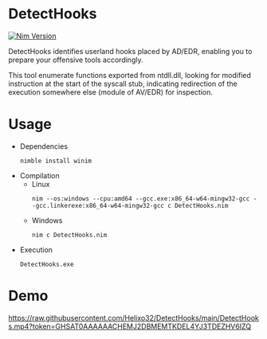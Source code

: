# DetectHooks

[![Nim Version](https://img.shields.io/badge/nim-2.0.0-orange.svg)](https://nim-lang.org/)

DetectHooks identifies userland hooks placed by AD/EDR, enabling you to prepare your offensive tools accordingly.

This tool enumerate functions exported from ntdll.dll, looking for modified instruction at the start of the syscall stub, indicating redirection of the execution somewhere else (module of AV/EDR) for inspection.



# Usage
- Dependencies
  ```
  nimble install winim
  ```
- Compilation
  - Linux
    ```
    nim --os:windows --cpu:amd64 --gcc.exe:x86_64-w64-mingw32-gcc --gcc.linkerexe:x86_64-w64-mingw32-gcc c DetectHooks.nim
    ```
  - Windows
    ```
    nim c DetectHooks.nim
    ```
- Execution
  ```
  DetectHooks.exe
  ```


# Demo
https://raw.githubusercontent.com/Helixo32/DetectHooks/main/DetectHooks.mp4?token=GHSAT0AAAAAACHEMJ2DBMEMTKDEL4YJ3TDEZHV6IZQ
